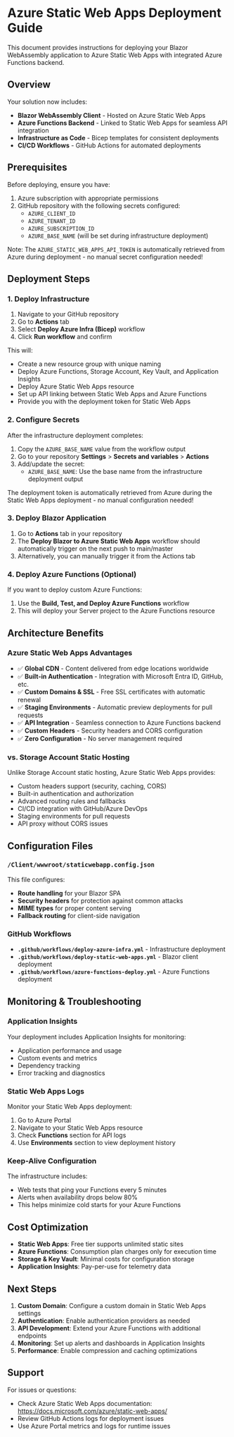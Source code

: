 # Azure Static Web Apps Deployment Guide

This document provides instructions for deploying your Blazor WebAssembly application to Azure Static Web Apps with integrated Azure Functions backend.

## Overview

Your solution now includes:
- **Blazor WebAssembly Client** - Hosted on Azure Static Web Apps
- **Azure Functions Backend** - Linked to Static Web Apps for seamless API integration
- **Infrastructure as Code** - Bicep templates for consistent deployments
- **CI/CD Workflows** - GitHub Actions for automated deployments

## Prerequisites

Before deploying, ensure you have:
1. Azure subscription with appropriate permissions
2. GitHub repository with the following secrets configured:
   - `AZURE_CLIENT_ID`
   - `AZURE_TENANT_ID` 
   - `AZURE_SUBSCRIPTION_ID`
   - `AZURE_BASE_NAME` (will be set during infrastructure deployment)

Note: The `AZURE_STATIC_WEB_APPS_API_TOKEN` is automatically retrieved from Azure during deployment - no manual secret configuration needed!

## Deployment Steps

### 1. Deploy Infrastructure

1. Navigate to your GitHub repository
2. Go to **Actions** tab
3. Select **Deploy Azure Infra (Bicep)** workflow
4. Click **Run workflow** and confirm

This will:
- Create a new resource group with unique naming
- Deploy Azure Functions, Storage Account, Key Vault, and Application Insights
- Deploy Azure Static Web Apps resource
- Set up API linking between Static Web Apps and Azure Functions
- Provide you with the deployment token for Static Web Apps

### 2. Configure Secrets

After the infrastructure deployment completes:

1. Copy the `AZURE_BASE_NAME` value from the workflow output
2. Go to your repository **Settings** > **Secrets and variables** > **Actions**
3. Add/update the secret:
   - `AZURE_BASE_NAME`: Use the base name from the infrastructure deployment output

The deployment token is automatically retrieved from Azure during the Static Web Apps deployment - no manual configuration needed!

### 3. Deploy Blazor Application

1. Go to **Actions** tab in your repository
2. The **Deploy Blazor to Azure Static Web Apps** workflow should automatically trigger on the next push to main/master
3. Alternatively, you can manually trigger it from the Actions tab

### 4. Deploy Azure Functions (Optional)

If you want to deploy custom Azure Functions:
1. Use the **Build, Test, and Deploy Azure Functions** workflow
2. This will deploy your Server project to the Azure Functions resource

## Architecture Benefits

### Azure Static Web Apps Advantages
- ✅ **Global CDN** - Content delivered from edge locations worldwide
- ✅ **Built-in Authentication** - Integration with Microsoft Entra ID, GitHub, etc.
- ✅ **Custom Domains & SSL** - Free SSL certificates with automatic renewal
- ✅ **Staging Environments** - Automatic preview deployments for pull requests
- ✅ **API Integration** - Seamless connection to Azure Functions backend
- ✅ **Custom Headers** - Security headers and CORS configuration
- ✅ **Zero Configuration** - No server management required

### vs. Storage Account Static Hosting
Unlike Storage Account static hosting, Azure Static Web Apps provides:
- Custom headers support (security, caching, CORS)
- Built-in authentication and authorization
- Advanced routing rules and fallbacks
- CI/CD integration with GitHub/Azure DevOps
- Staging environments for pull requests
- API proxy without CORS issues

## Configuration Files

### `/Client/wwwroot/staticwebapp.config.json`
This file configures:
- **Route handling** for your Blazor SPA
- **Security headers** for protection against common attacks
- **MIME types** for proper content serving
- **Fallback routing** for client-side navigation

### GitHub Workflows
- **`.github/workflows/deploy-azure-infra.yml`** - Infrastructure deployment
- **`.github/workflows/deploy-static-web-apps.yml`** - Blazor client deployment
- **`.github/workflows/azure-functions-deploy.yml`** - Azure Functions deployment

## Monitoring & Troubleshooting

### Application Insights
Your deployment includes Application Insights for monitoring:
- Application performance and usage
- Custom events and metrics
- Dependency tracking
- Error tracking and diagnostics

### Static Web Apps Logs
Monitor your Static Web Apps deployment:
1. Go to Azure Portal
2. Navigate to your Static Web Apps resource
3. Check **Functions** section for API logs
4. Use **Environments** section to view deployment history

### Keep-Alive Configuration
The infrastructure includes:
- Web tests that ping your Functions every 5 minutes
- Alerts when availability drops below 80%
- This helps minimize cold starts for your Azure Functions

## Cost Optimization

- **Static Web Apps**: Free tier supports unlimited static sites
- **Azure Functions**: Consumption plan charges only for execution time
- **Storage & Key Vault**: Minimal costs for configuration storage
- **Application Insights**: Pay-per-use for telemetry data

## Next Steps

1. **Custom Domain**: Configure a custom domain in Static Web Apps settings
2. **Authentication**: Enable authentication providers as needed
3. **API Development**: Extend your Azure Functions with additional endpoints
4. **Monitoring**: Set up alerts and dashboards in Application Insights
5. **Performance**: Enable compression and caching optimizations

## Support

For issues or questions:
- Check Azure Static Web Apps documentation: https://docs.microsoft.com/azure/static-web-apps/
- Review GitHub Actions logs for deployment issues
- Use Azure Portal metrics and logs for runtime issues
